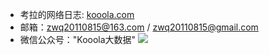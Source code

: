 * 考拉的网络日志: [kooola.com][2]
* 邮箱：zwq20110815@163.com / zwq20110815@gmail.com
* 微信公众号："Kooola大数据"
![][1]

[1]: https://www.kooola.com/upload/2018/10/ofjvdo746uj67pmdue0iho59c5.png
[2]: https://www.kooola.com
